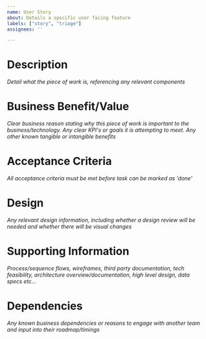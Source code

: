 ```yaml
---
name: User Story
about: Details a specific user facing feature
labels: ["story", "triage"]
assignees: ''

---
```


# Description
*Detail what the piece of work is, referencing any relevant components*

# Business Benefit/Value
*Clear business reason stating why this piece of work is important to the business/technology. Any clear KPI's or goals it is attempting to meet. Any other known tangible or intangible benefits*

# Acceptance Criteria
*All acceptance criteria must be met before task can be marked as 'done'*

# Design
*Any relevant design information, including whether a design review will be needed and whether there will be visual changes*

# Supporting Information
*Process/sequence flows, wireframes, third party documentation, tech feasibility, architecture overview/documentation, high level design, data specs etc...*

# Dependencies
*Any known business dependencies or reasons to engage with another team and input into their roadmap/timings*